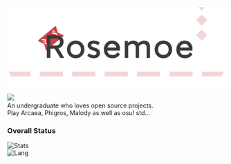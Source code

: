 <img src="/banner.png"/>


![](https://komarev.com/ghpvc/?username=Rosemoe)  
An undergraduate who loves open source projects.   
Play Arcaea, Phigros, Malody as well as osu! std...
### Overall Status
![Stats](https://github-readme-stats.vercel.app/api?username=Rosemoe&show_icons=true&icon_color=990000&title_color=990000)    
![Lang](https://github-readme-stats.vercel.app/api/top-langs/?username=Rosemoe&layout=compact&title_color=990000&hide=javascript,html,css)   
